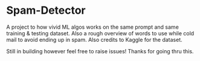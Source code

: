 # Spam-Detector
A project to how vivid ML algos works on the same prompt and same training &amp; testing dataset. Also a rough overview of words to use while cold mail to avoid ending up in spam. Also credits to Kaggle for the dataset.

Still in building however feel free to raise issues! Thanks for going thru this.